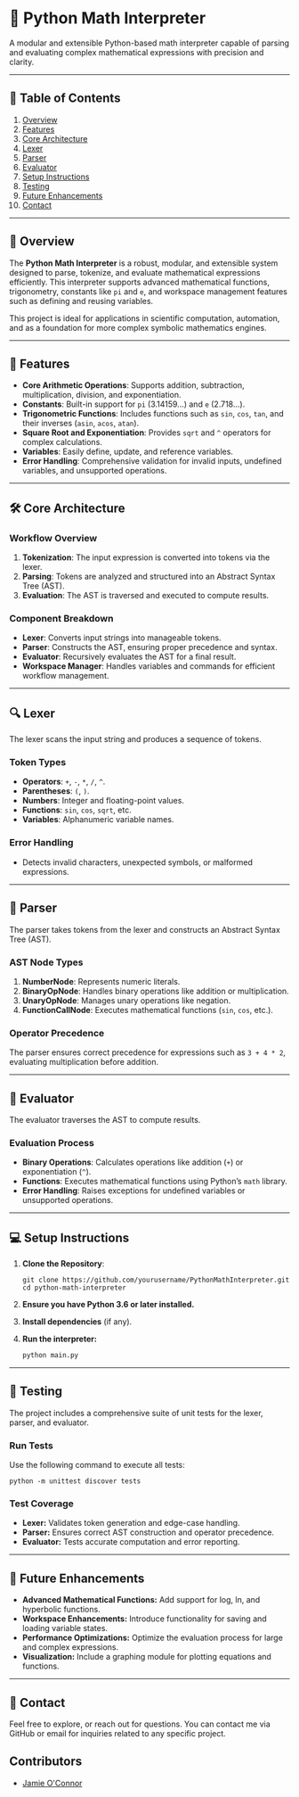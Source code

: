 # 🧮 **Python Math Interpreter**  
A modular and extensible Python-based math interpreter capable of parsing and evaluating complex mathematical expressions with precision and clarity.

---

## 📑 **Table of Contents**  
1. [Overview](#overview)  
2. [Features](#features)  
3. [Core Architecture](#core-architecture)  
4. [Lexer](#lexer)  
5. [Parser](#parser)  
6. [Evaluator](#evaluator)  
7. [Setup Instructions](#setup-instructions)  
8. [Testing](#testing)  
9. [Future Enhancements](#future-enhancements)  
10. [Contact](#contact)  

---

## 🧭 **Overview**  
The **Python Math Interpreter** is a robust, modular, and extensible system designed to parse, tokenize, and evaluate mathematical expressions efficiently. This interpreter supports advanced mathematical functions, trigonometry, constants like `pi` and `e`, and workspace management features such as defining and reusing variables.

This project is ideal for applications in scientific computation, automation, and as a foundation for more complex symbolic mathematics engines.

---

## 🌟 **Features**  

- **Core Arithmetic Operations**: Supports addition, subtraction, multiplication, division, and exponentiation.  
- **Constants**: Built-in support for `pi` (3.14159...) and `e` (2.718...).  
- **Trigonometric Functions**: Includes functions such as `sin`, `cos`, `tan`, and their inverses (`asin`, `acos`, `atan`).  
- **Square Root and Exponentiation**: Provides `sqrt` and `^` operators for complex calculations.  
- **Variables**: Easily define, update, and reference variables.  
- **Error Handling**: Comprehensive validation for invalid inputs, undefined variables, and unsupported operations.  

---

## 🛠️ **Core Architecture**  

###  **Workflow Overview**  
1. **Tokenization**: The input expression is converted into tokens via the lexer.  
2. **Parsing**: Tokens are analyzed and structured into an Abstract Syntax Tree (AST).  
3. **Evaluation**: The AST is traversed and executed to compute results.  

###  **Component Breakdown**  

- **Lexer**: Converts input strings into manageable tokens.
- **Parser**: Constructs the AST, ensuring proper precedence and syntax.  
- **Evaluator**: Recursively evaluates the AST for a final result.  
- **Workspace Manager**: Handles variables and commands for efficient workflow management.  

---

## 🔍 **Lexer**  
The lexer scans the input string and produces a sequence of tokens.  

###  **Token Types**  
- **Operators**: `+`, `-`, `*`, `/`, `^`.  
- **Parentheses**: `(`, `)`.  
- **Numbers**: Integer and floating-point values.  
- **Functions**: `sin`, `cos`, `sqrt`, etc.  
- **Variables**: Alphanumeric variable names.  

###  **Error Handling**  
- Detects invalid characters, unexpected symbols, or malformed expressions.  

---

## 🌲 **Parser**  
The parser takes tokens from the lexer and constructs an Abstract Syntax Tree (AST).  

###  **AST Node Types**  
1. **NumberNode**: Represents numeric literals.  
2. **BinaryOpNode**: Handles binary operations like addition or multiplication.  
3. **UnaryOpNode**: Manages unary operations like negation.  
4. **FunctionCallNode**: Executes mathematical functions (`sin`, `cos`, etc.).  

###  **Operator Precedence**  
The parser ensures correct precedence for expressions such as `3 + 4 * 2`, evaluating multiplication before addition.  

---

## 🔄 **Evaluator**  
The evaluator traverses the AST to compute results.  

###  **Evaluation Process**  
- **Binary Operations**: Calculates operations like addition (`+`) or exponentiation (`^`).  
- **Functions**: Executes mathematical functions using Python’s `math` library.  
- **Error Handling**: Raises exceptions for undefined variables or unsupported operations.  

---

## 💻 **Setup Instructions**  

1. **Clone the Repository**:  
   ``` 
   git clone https://github.com/yourusername/PythonMathInterpreter.git
   cd python-math-interpreter
   ```
2. **Ensure you have Python 3.6 or later installed.**
3. **Install dependencies** (if any).
4. **Run the interpreter:**
   
    ```bash
    python main.py
    ```
---

## 🧪 **Testing**
The project includes a comprehensive suite of unit tests for the lexer, parser, and evaluator.

###  **Run Tests**
  Use the following command to execute all tests:
  ```
  python -m unittest discover tests
  ```

###  **Test Coverage**

- **Lexer:** Validates token generation and edge-case handling.
- **Parser:** Ensures correct AST construction and operator precedence.
- **Evaluator:** Tests accurate computation and error reporting.

---

## 🔧 **Future Enhancements**

-  **Advanced Mathematical Functions:** Add support for log, ln, and hyperbolic functions.
-  **Workspace Enhancements:** Introduce functionality for saving and loading variable states.
-  **Performance Optimizations:** Optimize the evaluation process for large and complex expressions.
-  **Visualization:** Include a graphing module for plotting equations and functions.

---

## 💬 Contact
Feel free to explore, or reach out for questions. You can contact me via GitHub or email for inquiries related to any specific project.

## Contributors
- [Jamie O'Connor](https://github.com/404JayNotFound)
